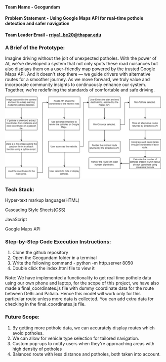 #### Team Name - Geogundam
#### Problem Statement - Using Google Maps API for real-time pothole detection and safer navigation
#### Team Leader Email - rriya1_be20@thapar.edu

### A Brief of the Prototype:
  Imagine driving without the jolt of unexpected potholes. With the power of AI, we've developed a system that not only spots these road nuisances but also displays them on a user-friendly map powered by the trusted Google Maps API. And it doesn't stop there — we guide drivers with alternative routes for a smoother journey. As we move forward, we truly value and incorporate community insights to continuously enhance our system. Together, we're redefining the standards of comfortable and safe driving.

  ![Alt Text](https://github.com/D4em0nn/Code-with-Google-Maps/blob/main/images/WhatsApp%20Image%202023-10-26%20at%2010.10.03%20PM.jpeg?raw=true)
  
### Tech Stack: 
   Hyper-text markup language(HTML)

  Cascading Style Sheets(CSS)

  JavaScript

  Google Maps API
   
### Step-by-Step Code Execution Instructions:
  1. Clone the github repository
  2. Open the Geogundam folder in a terminal
  3. Write the following command - python -m http.server 8050
  4. Double click the index.html file to view it

  Note: We have implemented a functionality to get real time pothole data using our own phone and laptop, for the scope of this project, we have also made a final_coordinates.js file with dummy coordinate data for the route between Delhi and Patiala. Hence this model will work only for this particular route unless more data is collected. You can add extra data for checking in the final_coordinates.js file.

### Future Scope:
   1. By getting more pothole data, we can accurately display routes which avoid potholes.
   2. We can allow for vehicle type selection for tailored navigation.
   3. Custom pop-ups to notify users when they're approaching areas with high density of potholes
   4. Balanced route with less distance and potholes, both taken into account.
